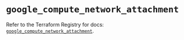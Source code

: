 # `google_compute_network_attachment`

Refer to the Terraform Registry for docs: [`google_compute_network_attachment`](https://registry.terraform.io/providers/hashicorp/google/6.48.0/docs/resources/compute_network_attachment).
